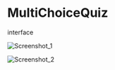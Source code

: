 # MultiChoiceQuiz

interface

![Screenshot_1](https://user-images.githubusercontent.com/55066281/95648331-4d233780-0aa4-11eb-85e2-7bce1bd4d583.jpg)

![Screenshot_2](https://user-images.githubusercontent.com/55066281/95648344-5a402680-0aa4-11eb-8fb7-33ff31840bfe.jpg)
